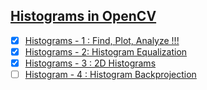 ## [Histograms in OpenCV](https://docs.opencv.org/3.0-beta/doc/py_tutorials/py_imgproc/py_histograms/py_table_of_contents_histograms/py_table_of_contents_histograms.html)
- [x] [Histograms - 1 : Find, Plot, Analyze !!!](https://docs.opencv.org/3.0-beta/doc/py_tutorials/py_imgproc/py_histograms/py_table_of_contents_histograms/../py_histogram_begins/py_histogram_begins.html)
- [x] [Histograms - 2: Histogram Equalization](https://docs.opencv.org/3.0-beta/doc/py_tutorials/py_imgproc/py_histograms/py_table_of_contents_histograms/../py_histogram_equalization/py_histogram_equalization.html)
- [x] [Histograms - 3 : 2D Histograms](https://docs.opencv.org/3.0-beta/doc/py_tutorials/py_imgproc/py_histograms/py_table_of_contents_histograms/../py_2d_histogram/py_2d_histogram.html)
- [ ] [Histogram - 4 : Histogram Backprojection](https://docs.opencv.org/3.0-beta/doc/py_tutorials/py_imgproc/py_histograms/py_table_of_contents_histograms/../py_histogram_backprojection/py_histogram_backprojection.html)